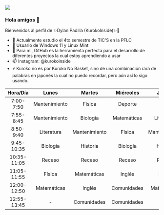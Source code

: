 ![](https://images.cooltext.com/5583940.png)

### Hola amigos 👋
Bienvenidos al perfil de ✨Dylan Padilla (KurokoInside)✨🦐

- 🔭 Actualmente estudio el 4to semestre de TIC'S en la PFLC
- 🌱 Usuario de Windows 11 y Linux Mint
- 🤔 Para mi, GitHub es la herramienta perfecta para el desarrollo de diferentes proyectos la cual estoy aprendiendo a usar
- 📫 Instagram: @kurokoinside
- ⚡ Kuroko no es por Kuroko No Basket, sino de una combinación rara de palabras en japonés la cual no puedo recordar, pero aún así lo sigo usando.

|   Hora/Día  |     Lunes     |     Martes    |  Miércoles  |     Jueves    |   Viernes   |
|:-----------:|:-------------:|:-------------:|:-----------:|:-------------:|:-----------:|
|  7:00-7:50  | Mantenimiento |     Física    |   Deporte   |     Artes     |   Biología  |
|  7:55-8:45  | Mantenimiento |    Biología   | Matemáticas |   Literatura  |    Física   |
|  8:50-9:40  |   Literatura  | Mantenimiento |    Física   | Mantenimiento | Matemáticas |
|  9:45-10:35 |    Biología   |    Historia   |   Biología  |    Historia   |  Literatura |
| 10:35-11:05 |     Receso    |     Receso    |    Receso   |     Receso    |    Receso   |
| 11:05-11:55 |     Física    |  Matemáticas  |    Inglés   |     Inglés    |   Historia  |
| 12:00-12:50 |  Matemáticas  |     Inglés    | Comunidades |  Matemáticas  |      -      |
| 12:55-13:45 |       -       |  Comunidades  | Comunidades |       -       |      -      |
